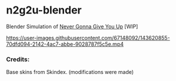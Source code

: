 # n2g2u-blender
Blender Simulation of [Never Gonna Give You Up](https://www.youtube.com/watch?v=dQw4w9WgXcQ) [WIP]

https://user-images.githubusercontent.com/67148092/143620855-70dfd094-2142-4ac7-abbe-9028787f5c5e.mp4


### Credits:
Base skins from Skindex. (modifications were made)
